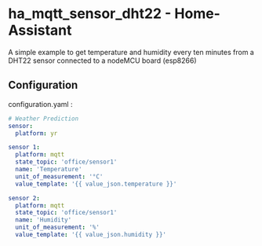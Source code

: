# ha_mqtt_sensor_dht22 - Home-Assistant
A simple example to get temperature and humidity every ten minutes from a DHT22 sensor connected to a nodeMCU board (esp8266)

## Configuration
configuration.yaml :
```yaml
# Weather Prediction
sensor:
  platform: yr

sensor 1:
  platform: mqtt
  state_topic: 'office/sensor1'
  name: 'Temperature'
  unit_of_measurement: '°C'
  value_template: '{{ value_json.temperature }}'

sensor 2:
  platform: mqtt
  state_topic: 'office/sensor1'
  name: 'Humidity'
  unit_of_measurement: '%'
  value_template: '{{ value_json.humidity }}'
```